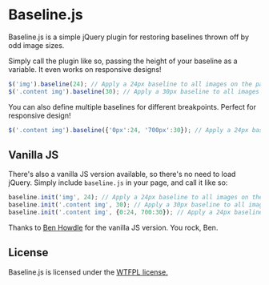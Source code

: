 # Baseline.js

Baseline.js is a simple jQuery plugin for restoring baselines thrown off by odd image sizes.

Simply call the plugin like so, passing the height of your baseline as a variable. It even works on responsive designs!

```javascript
$('img').baseline(24); // Apply a 24px baseline to all images on the page
$('.content img').baseline(30); // Apply a 30px baseline to all images inside .content
```

You can also define multiple baselines for different breakpoints. Perfect for responsive design!

```javascript
$('.content img').baseline({'0px':24, '700px':30}); // Apply a 24px baseline for all widths, 30px for widths above 700px
```

## Vanilla JS

There's also a vanilla JS version available, so there's no need to load jQuery. Simply include ```baseline.js``` in your page, and call it like so:

```javascript
baseline.init('img', 24); // Apply a 24px baseline to all images on the page
baseline.init('.content img', 30); // Apply a 30px baseline to all images inside .content
baseline.init('.content img', {0:24, 700:30}); // Apply a 24px baseline for all widths, 30px for widths above 700px
```

Thanks to [Ben Howdle](https://twitter.com/#!/benhowdle) for the vanilla JS version. You rock, Ben.

## License

Baseline.js is licensed under the [WTFPL license.](http://sam.zoy.org/wtfpl/)